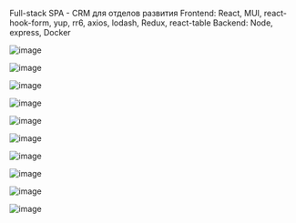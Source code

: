 Full-stack SPA - CRM для отделов развития 
Frontend: React, MUI, react-hook-form, yup, rr6, axios, lodash, Redux, react-table
Backend: Node, express, Docker

![image](https://github.com/Salimov-dev/Develop-CRM/assets/108460956/1818f778-9323-4cf5-ae3c-7af8df507f46)

![image](https://github.com/Salimov-dev/Develop-CRM/assets/108460956/6ed4db8c-21ab-4e7e-8c08-5c476dad5b1a)

![image](https://github.com/Salimov-dev/Develop-CRM/assets/108460956/586d23fe-b806-4362-965c-e836545816f8)

![image](https://github.com/Salimov-dev/Develop-CRM/assets/108460956/5d6fb9a9-cf89-4932-ba88-13fce6acfd5a)

![image](https://github.com/Salimov-dev/Develop-CRM/assets/108460956/42c2933a-76a7-4d92-a272-871cf22d938c)

![image](https://github.com/Salimov-dev/Develop-CRM/assets/108460956/6feb0f39-72e1-4bfe-8cf6-49f5b2110ca9)

![image](https://github.com/Salimov-dev/Develop-CRM/assets/108460956/7db8b817-f918-4e88-8823-bbd8adbcaa4d)

![image](https://github.com/Salimov-dev/Develop-CRM/assets/108460956/c09be823-ca15-4266-965d-99895ede26bc)

![image](https://github.com/Salimov-dev/Develop-CRM/assets/108460956/c47dea1b-a1d2-4d68-a805-11967fd641fa)

![image](https://github.com/Salimov-dev/Develop-CRM/assets/108460956/192d65dd-d661-499c-badc-f8f85f73e119)
